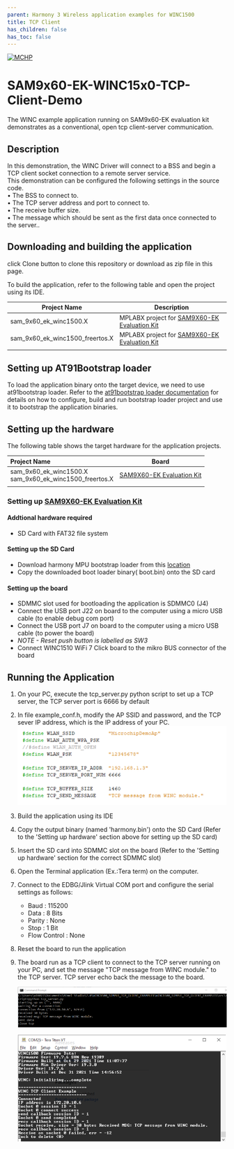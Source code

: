 ```yaml
---
parent: Harmony 3 Wireless application examples for WINC1500
title: TCP Client 
has_children: false
has_toc: false
---
```


[![MCHP](https://www.microchip.com/ResourcePackages/Microchip/assets/dist/images/logo.png)](https://www.microchip.com)

# SAM9x60-EK-WINC15x0-TCP-Client-Demo

The WINC example application running on SAM9x60-EK evaluation kit demonstrates as a conventional, open tcp client-server communication.

## Description

In this demonstration, the WINC Driver will connect to a BSS and begin a TCP client socket connection to a remote server service.  
This demonstration can be configured the following settings in the source code.  
• The BSS to connect to.  
• The TCP server address and port to connect to.  
• The receive buffer size.  
• The message which should be sent as the first data once connected to the server..

## Downloading and building the application

click Clone button to clone this repository or download as zip file in this page.


To build the application, refer to the following table and open the project using its IDE.

| Project Name      | Description                                    |
| ----------------- | ---------------------------------------------- |
| sam_9x60_ek_winc1500.X | MPLABX project for [SAM9X60-EK Evaluation Kit](https://www.microchip.com/developmenttools/ProductDetails/DT100126) |
| sam_9x60_ek_winc1500_freertos.X | MPLABX project for [SAM9X60-EK Evaluation Kit](https://www.microchip.com/developmenttools/ProductDetails/DT100126) |
|||

## Setting up AT91Bootstrap loader

To load the application binary onto the target device, we need to use at91bootstrap loader. Refer to the [at91bootstrap loader documentation](https://github.com/Microchip-MPLAB-Harmony/core_apps_sam_9x60/blob/master/apps/docs/readme_bootstrap.md) for details on how to configure, build and run bootstrap loader project and use it to bootstrap the application binaries.

## Setting up the hardware

The following table shows the target hardware for the application projects.

| Project Name| Board|
|:---------|:---------:|
| sam_9x60_ek_winc1500.X <br> sam_9x60_ek_winc1500_freertos.X <br>  | [SAM9X60-EK Evaluation Kit](https://www.microchip.com/developmenttools/ProductDetails/DT100126) |
|||

### Setting up [SAM9X60-EK Evaluation Kit](https://www.microchip.com/developmenttools/ProductDetails/DT100126)

#### Addtional hardware required

- SD Card with FAT32 file system

#### Setting up the SD Card

- Download harmony MPU bootstrap loader from this [location](firmware/at91bootstrap_sam_9x60_ek.X/binaries/boot.bin)
- Copy the downloaded boot loader binary( boot.bin) onto the SD card

#### Setting up the board

- SDMMC slot used for bootloading the application is SDMMC0 (J4)
- Connect the USB port J22 on board to the computer using a micro USB cable (to enable debug com port)
- Connect the USB port J7 on board to the computer using a micro USB cable (to power the board)
- *NOTE - Reset push button is labelled as SW3*
- Connect WINC1510 WiFi 7 Click board to the mikro BUS connector of the board 

## Running the Application

1. On your PC, execute the tcp_server.py python script to set up a TCP server, the TCP server port is 6666 by default
2. In file example_conf.h, modify the AP SSID and password, and the TCP sever IP address, which is the IP address of your PC.  
    ![configuration](images/configuration.png)   
3. Build the application using its IDE
4. Copy the output binary (named 'harmony.bin') onto the SD Card (Refer to the 'Setting up hardware' section above for setting up the SD card)
5. Insert the SD card into SDMMC slot on the board (Refer to the 'Setting up hardware' section for the correct SDMMC slot)
6. Open the Terminal application (Ex.:Tera term) on the computer.
7. Connect to the EDBG/Jlink Virtual COM port and configure the serial settings as follows:
    - Baud : 115200
    - Data : 8 Bits
    - Parity : None
    - Stop : 1 Bit
    - Flow Control : None

8. Reset the board to run the application
9. The board run as a TCP client to connect to the TCP server running on your PC, and set the message "TCP message from WINC module." to the TCP server. TCP server echo back the message to the board.
    
    ![command_prompt](images/command_prompt_log.png)  
    
    ![device console](images/device_console_log.png)  

